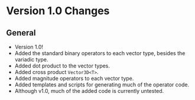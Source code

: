 # Version 1.0 Changes

## General
* Version 1.0!
* Added the standard binary operators to each vector type, besides the variadic type.
* Added dot product to the vector types.
* Added cross product `Vector3D<T>`.
* Added magnitude operators to each vector type.
* Added templates and scripts for generating much of the operator code.
* Although v1.0, much of the added code is currently untested.
